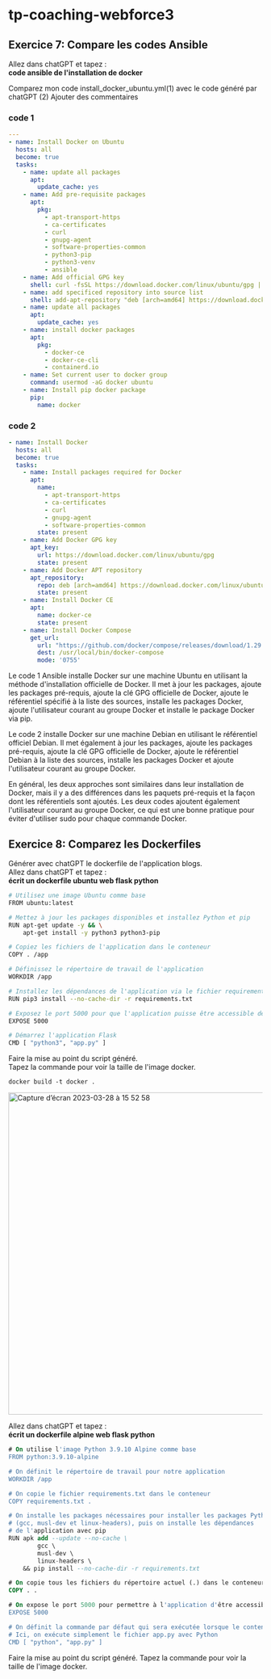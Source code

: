 # tp-coaching-webforce3

## Exercice 7: Compare les codes Ansible
Allez dans chatGPT et tapez :  
     **code ansible de l'installation de docker**

Comparez mon code install_docker_ubuntu.yml(1) avec le code généré par chatGPT (2)
Ajouter des commentaires

### code 1
```YAML
---
- name: Install Docker on Ubuntu
  hosts: all
  become: true
  tasks:
    - name: update all packages
      apt:
        update_cache: yes
    - name: Add pre-requisite packages
      apt:
        pkg:
          - apt-transport-https
          - ca-certificates
          - curl
          - gnupg-agent
          - software-properties-common
          - python3-pip
          - python3-venv
          - ansible
    - name: Add official GPG key
      shell: curl -fsSL https://download.docker.com/linux/ubuntu/gpg | sudo apt-key add -
    - name: add specificed repository into source list
      shell: add-apt-repository "deb [arch=amd64] https://download.docker.com/linux/ubuntu focal stable"
    - name: update all packages
      apt:
        update_cache: yes
    - name: install docker packages
      apt:
        pkg:
          - docker-ce
          - docker-ce-cli
          - containerd.io
    - name: Set current user to docker group
      command: usermod -aG docker ubuntu
    - name: Install pip docker package
      pip:
        name: docker
```

### code 2
```YAML
- name: Install Docker
  hosts: all
  become: true
  tasks:
    - name: Install packages required for Docker
      apt:
        name:
          - apt-transport-https
          - ca-certificates
          - curl
          - gnupg-agent
          - software-properties-common
        state: present
    - name: Add Docker GPG key
      apt_key:
        url: https://download.docker.com/linux/ubuntu/gpg
        state: present
    - name: Add Docker APT repository
      apt_repository:
        repo: deb [arch=amd64] https://download.docker.com/linux/ubuntu {{ ansible_distribution_release }} stable
        state: present
    - name: Install Docker CE
      apt:
        name: docker-ce
        state: present
    - name: Install Docker Compose
      get_url:
        url: "https://github.com/docker/compose/releases/download/1.29.2/docker-compose-Linux-x86_64"
        dest: /usr/local/bin/docker-compose
        mode: '0755'
```


Le code 1 Ansible installe Docker sur une machine Ubuntu en utilisant la méthode d'installation officielle de Docker. Il met à jour les packages, ajoute les packages pré-requis, ajoute la clé GPG officielle de Docker, ajoute le référentiel spécifié à la liste des sources, installe les packages Docker, ajoute l'utilisateur courant au groupe Docker et installe le package Docker via pip.

Le code 2 installe Docker sur une machine Debian en utilisant le référentiel officiel Debian. Il met également à jour les packages, ajoute les packages pré-requis, ajoute la clé GPG officielle de Docker, ajoute le référentiel Debian à la liste des sources, installe les packages Docker et ajoute l'utilisateur courant au groupe Docker.

En général, les deux approches sont similaires dans leur installation de Docker, mais il y a des différences dans les paquets pré-requis et la façon dont les référentiels sont ajoutés. Les deux codes ajoutent également l'utilisateur courant au groupe Docker, ce qui est une bonne pratique pour éviter d'utiliser sudo pour chaque commande Docker.


## Exercice 8: Comparez les Dockerfiles

Générer avec chatGPT le dockerfile de l'application blogs.    
Allez dans chatGPT et tapez :      
     **écrit un dockerfile ubuntu web flask python**  
     
```BASH
# Utilisez une image Ubuntu comme base
FROM ubuntu:latest

# Mettez à jour les packages disponibles et installez Python et pip
RUN apt-get update -y && \
    apt-get install -y python3 python3-pip

# Copiez les fichiers de l'application dans le conteneur
COPY . /app

# Définissez le répertoire de travail de l'application
WORKDIR /app

# Installez les dépendances de l'application via le fichier requirements.txt
RUN pip3 install --no-cache-dir -r requirements.txt

# Exposez le port 5000 pour que l'application puisse être accessible depuis l'extérieur du conteneur
EXPOSE 5000

# Démarrez l'application Flask
CMD [ "python3", "app.py" ]
```

Faire la mise au point du script généré.  
Tapez la commande pour voir la taille de l'image docker.   
 
    docker build -t docker .
    

<img width="638" alt="Capture d’écran 2023-03-28 à 15 52 58" src="https://user-images.githubusercontent.com/67427059/228260938-5f95c3de-c934-4c0f-95f8-85cee30fd7e4.png">


Allez dans chatGPT et tapez :      
     **écrit un dockerfile alpine web flask python**
     
```sql
# On utilise l'image Python 3.9.10 Alpine comme base
FROM python:3.9.10-alpine

# On définit le répertoire de travail pour notre application
WORKDIR /app

# On copie le fichier requirements.txt dans le conteneur
COPY requirements.txt .

# On installe les packages nécessaires pour installer les packages Python
# (gcc, musl-dev et linux-headers), puis on installe les dépendances
# de l'application avec pip
RUN apk add --update --no-cache \
        gcc \
        musl-dev \
        linux-headers \
    && pip install --no-cache-dir -r requirements.txt

# On copie tous les fichiers du répertoire actuel (.) dans le conteneur
COPY . .

# On expose le port 5000 pour permettre à l'application d'être accessible depuis l'extérieur
EXPOSE 5000

# On définit la commande par défaut qui sera exécutée lorsque le conteneur sera démarré
# Ici, on exécute simplement le fichier app.py avec Python
CMD [ "python", "app.py" ]

```     

Faire la mise au point du script généré.
Tapez la commande pour voir la taille de l'image docker.
